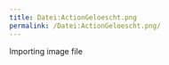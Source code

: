```yaml
---
title: Datei:ActionGeloescht.png
permalink: /Datei:ActionGeloescht.png/
---
```


Importing image file